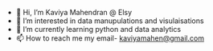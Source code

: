 - 👋 Hi, I’m Kaviya Mahendran @ Elsy
- 👀 I’m interested in data manupulations and visulaisations
- 🌱 I’m currently learning python and data analytics
- 📫 How to reach me my email- kaviyamahen@gmail.com

<!---
Elsy1097/Elsy1097 is a ✨ special ✨ repository because its `README.md` (this file) appears on your GitHub profile.
You can click the Preview link to take a look at your changes.
--->
